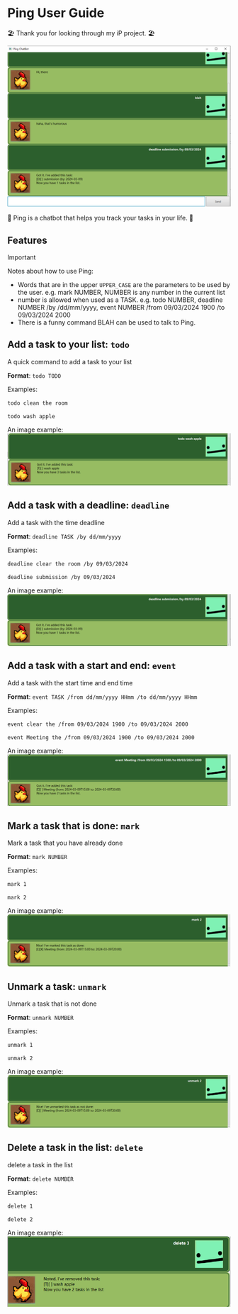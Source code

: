# Ping User Guide
🏖️ Thank you for looking through my iP project. 🏖️

<img src="images/images_front.png">

🐤 Ping is a chatbot that helps you track your tasks in your life. 🐤

## Features

> [!IMPORTANT]
> Notes about how to use Ping:
> - Words that are in the upper `UPPER_CASE` are the parameters to be used by the user.
>    e.g. mark NUMBER, NUMBER is any number in the current list
> - number is allowed when used as a TASK. e.g. todo NUMBER, deadline NUMBER /by /dd/mm/yyyy,
>    event NUMBER /from 09/03/2024 1900 /to 09/03/2024 2000
> - There is a funny command BLAH can be used to talk to Ping.

## Add a task to your list: `todo`
A quick command to add a task to your list

**Format**: `todo TODO`

Examples:
```
todo clean the room
```
```
todo wash apple
```

An image example:
<img src="images/image_todo.png">

## Add a task with a deadline: `deadline`
Add a task with the time deadline

**Format**: `deadline TASK /by dd/mm/yyyy`

Examples:
```
deadline clear the room /by 09/03/2024
```
```
deadline submission /by 09/03/2024
```

An image example:
<img src="images/images_deadline.png">

## Add a task with a start and end: `event`
Add a task with the start time and end time

**Format**: `event TASK /from dd/mm/yyyy HHmm /to dd/mm/yyyy HHmm`

Examples:
```
event clear the /from 09/03/2024 1900 /to 09/03/2024 2000
```
```
event Meeting the /from 09/03/2024 1900 /to 09/03/2024 2000
```

An image example:
<img src="images/image_event.png">

## Mark a task that is done: `mark`
Mark a task that you have already done

**Format**: `mark NUMBER`

Examples:
```
mark 1
```
```
mark 2
```

An image example:
<img src="images/images_mark.png">

## Unmark a task: `unmark`
Unmark a task that is not done

**Format**: `unmark NUMBER`

Examples:
```
unmark 1
```
```
unmark 2
```

An image example:
<img src="images/images_unmark.png">

## Delete a task in the list: `delete`
delete a task in the list

**Format**: `delete NUMBER`

Examples:
```
delete 1
```
```
delete 2
```

An image example:
<img src="images/images_delete.png">
